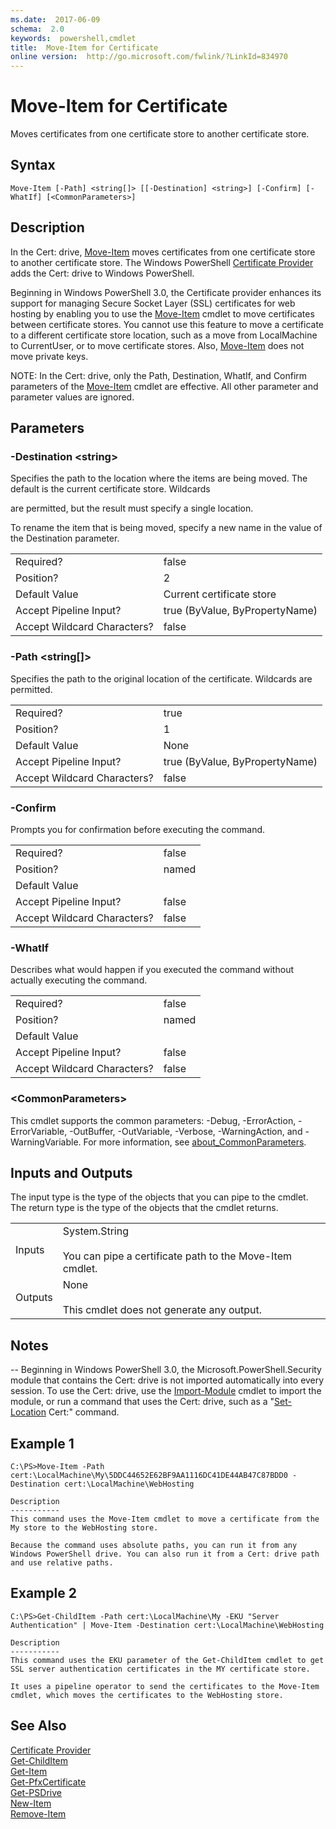 ```yaml
---
ms.date:  2017-06-09
schema:  2.0
keywords:  powershell,cmdlet
title:  Move-Item for Certificate
online version:  http://go.microsoft.com/fwlink/?LinkId=834970
---
```


# Move-Item for Certificate
Moves certificates from one certificate store to another certificate store.  

## Syntax  

```  
Move-Item [-Path] <string[]> [[-Destination] <string>] [-Confirm] [-WhatIf] [<CommonParameters>]  

```  

## Description  
 In the Cert: drive, [Move-Item](../../Microsoft.PowerShell.Management/Move-Item.md) moves certificates from one certificate store to another certificate store. The Windows PowerShell [Certificate Provider](Certificate-Provider.md) adds the Cert: drive to Windows PowerShell.  

 Beginning in Windows PowerShell 3.0, the Certificate provider enhances its support for managing Secure Socket Layer (SSL) certificates for web hosting by enabling you to use the [Move-Item](../../Microsoft.PowerShell.Management/Move-Item.md) cmdlet to move certificates between certificate stores.  You cannot use this feature to move a certificate to a different certificate store location, such as a move from LocalMachine to CurrentUser, or to move certificate stores. Also, [Move-Item](../../Microsoft.PowerShell.Management/Move-Item.md) does not move private keys.  

 NOTE: In the Cert: drive, only the Path, Destination, WhatIf, and Confirm parameters of the [Move-Item](../../Microsoft.PowerShell.Management/Move-Item.md) cmdlet are effective. All other parameter and parameter values are ignored.  

## Parameters  

### -Destination <string\>  
 Specifies the path to the location where the items are being moved. The default is the current certificate store. Wildcards  

 are permitted, but the result must specify a single location.  

 To rename the item that is being moved, specify a new name in the value of the Destination parameter.  

|||  
|-|-|  
|Required?|false|  
|Position?|2|  
|Default Value|Current certificate store|  
|Accept Pipeline Input?|true (ByValue, ByPropertyName)|  
|Accept Wildcard Characters?|false|  

### -Path <string[]>  
 Specifies the path to the original location of the certificate.  Wildcards are permitted.  

|||  
|-|-|  
|Required?|true|  
|Position?|1|  
|Default Value|None|  
|Accept Pipeline Input?|true (ByValue, ByPropertyName)|  
|Accept Wildcard Characters?|false|  

### -Confirm  
 Prompts you for confirmation before executing the command.  

|||  
|-|-|  
|Required?|false|  
|Position?|named|  
|Default Value||  
|Accept Pipeline Input?|false|  
|Accept Wildcard Characters?|false|  

### -WhatIf  
 Describes what would happen if you executed the command without actually executing the command.  

|||  
|-|-|  
|Required?|false|  
|Position?|named|  
|Default Value||  
|Accept Pipeline Input?|false|  
|Accept Wildcard Characters?|false|  

### <CommonParameters\>  
 This cmdlet supports the common parameters: -Debug, -ErrorAction, -ErrorVariable, -OutBuffer, -OutVariable,  -Verbose, -WarningAction, and -WarningVariable. For more information, see [about_CommonParameters](../../about/about_commonparameters.md).  

## Inputs and Outputs  
 The input type is the type of the objects that you can pipe to the cmdlet. The return type is the type of the objects that the cmdlet returns.  

|||  
|-|-|  
|Inputs|System.String<br /><br /> You can pipe a certificate path to the Move-Item cmdlet.|  
|Outputs|None<br /><br /> This cmdlet does not generate any output.|  

## Notes  
 -- Beginning in Windows PowerShell 3.0, the Microsoft.PowerShell.Security module that contains the Cert: drive is not imported automatically into every session. To use the Cert: drive, use the [Import-Module](../../Microsoft.PowerShell.Core/Import-Module.md) cmdlet to import the module, or run a command that uses the Cert: drive, such as a "[Set-Location](../../Microsoft.PowerShell.Management/Set-Location.md) Cert:" command.  

## Example 1  

```  
C:\PS>Move-Item -Path cert:\LocalMachine\My\5DDC44652E62BF9AA1116DC41DE44AB47C87BDD0 -Destination cert:\LocalMachine\WebHosting  

Description  
-----------  
This command uses the Move-Item cmdlet to move a certificate from the My store to the WebHosting store.   

Because the command uses absolute paths, you can run it from any Windows PowerShell drive. You can also run it from a Cert: drive path and use relative paths.  

```  

## Example 2  

```  
C:\PS>Get-ChildItem -Path cert:\LocalMachine\My -EKU "Server Authentication" | Move-Item -Destination cert:\LocalMachine\WebHosting  

Description  
-----------  
This command uses the EKU parameter of the Get-ChildItem cmdlet to get SSL server authentication certificates in the MY certificate store.  

It uses a pipeline operator to send the certificates to the Move-Item cmdlet, which moves the certificates to the WebHosting store.  

```  

## See Also  
 [Certificate Provider](Certificate-Provider.md)   
 [Get-ChildItem](../../Microsoft.PowerShell.Management/Get-ChildItem.md)   
 [Get-Item](../../Microsoft.PowerShell.Management/Get-Item.md)   
 [Get-PfxCertificate](https://msdn.microsoft.com/en-us/powershell/reference/5.1/Microsoft.PowerShell.Security/Get-PfxCertificate)   
 [Get-PSDrive](../../Microsoft.PowerShell.Management/Get-PSDrive.md)   
 [New-Item](../../Microsoft.PowerShell.Management/New-Item.md)   
 [Remove-Item](../../Microsoft.PowerShell.Management/Remove-Item.md)


